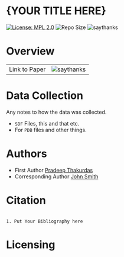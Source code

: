 {YOUR TITLE HERE}
=================

[![License: MPL 2.0](https://img.shields.io/badge/License-MPL%202.0-brightgreen.svg)](https://opensource.org/licenses/MPL-2.0)
![Repo Size](https://img.shields.io/github/repo-size/mackerell-lab/Open-Source-Data-Template)
![saythanks](https://img.shields.io/badge/Paper-Paper-ff69b4.svg)

Overview
========

|      |      |
| ---- | ---- |
| Link to Paper | ![saythanks](https://img.shields.io/badge/Paper-Paper-ff69b4.svg) |


Data Collection
===============

Any notes to how the data was collected. 

-  `SDF` Files, this and that etc.
- For `PDB` files and other things. 

Authors
=======

- First Author [Pradeep Thakurdas](https://pradeep.com)
- Corresponding Author [John Smith](http://www.john.com)

Citation
========

 ```
 
 1. Put Your Bibliography here
 
 ```
 
 Licensing
=========
